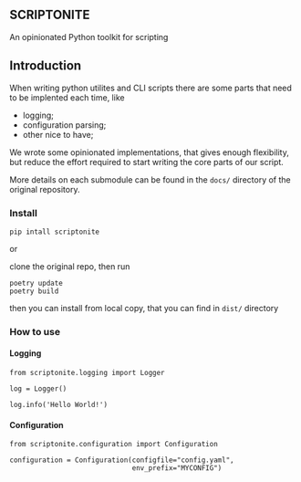 ## SCRIPTONITE

An opinionated Python toolkit for scripting

## Introduction

When writing python utilites and CLI scripts there are some parts that need to be implented each time, like

- logging;
- configuration parsing;
- other nice to have;

We wrote some opinionated implementations, that gives enough flexibility, but reduce the effort required to start writing the core parts of our script.

More details on each submodule can be found in the `docs/` directory of the original repository.

### Install

```
pip intall scriptonite
```

or

clone the original repo, then run

```
poetry update
poetry build
```

then you can install from local copy, that you can find in `dist/` directory

### How to use

#### Logging

```
from scriptonite.logging import Logger

log = Logger()

log.info('Hello World!')
```

#### Configuration

```
from scriptonite.configuration import Configuration

configuration = Configuration(configfile="config.yaml",
                              env_prefix="MYCONFIG")

```
